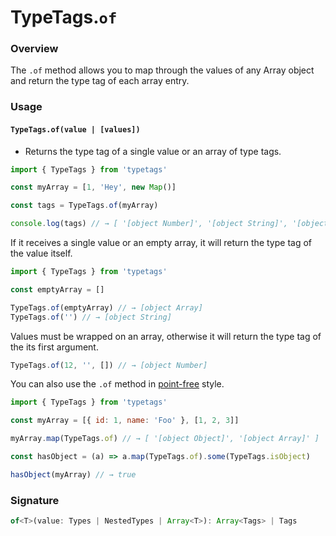 # TypeTags.`of`

### Overview

The `.of` method allows you to map through the values of any Array object and return the type tag of each array entry.

### Usage

#### `TypeTags.of(value | [values])`

- Returns the type tag of a single value or an array of type tags.

```js
import { TypeTags } from 'typetags'

const myArray = [1, 'Hey', new Map()]

const tags = TypeTags.of(myArray)

console.log(tags) // → [ '[object Number]', '[object String]', '[object Map]' ]
```

If it receives a single value or an empty array, it will return the type tag of the value itself.

```js
import { TypeTags } from 'typetags'

const emptyArray = []

TypeTags.of(emptyArray) // → [object Array]
TypeTags.of('') // → [object String]
```

Values must be wrapped on an array, otherwise it will return the type tag of the its first argument.

```js
TypeTags.of(12, '', []) // → [object Number]
```

You can also use the `.of` method in [point-free]() style.

```js
import { TypeTags } from 'typetags'

const myArray = [{ id: 1, name: 'Foo' }, [1, 2, 3]]

myArray.map(TypeTags.of) // → [ '[object Object]', '[object Array]' ]

const hasObject = (a) => a.map(TypeTags.of).some(TypeTags.isObject)

hasObject(myArray) // → true
```

### Signature

```ts
of<T>(value: Types | NestedTypes | Array<T>): Array<Tags> | Tags
```
